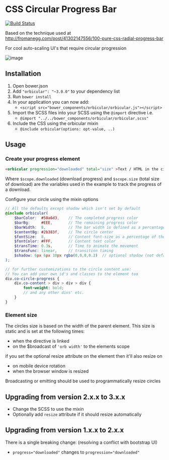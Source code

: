 # CSS Circular Progress Bar

[![Build Status](https://travis-ci.org/cotag/orbicular.svg?branch=master)](https://travis-ci.org/cotag/orbicular)


Based on the technique used at http://fromanegg.com/post/41302147556/100-pure-css-radial-progress-bar

For cool auto-scaling UI's that require circular progression

![image](https://cloud.githubusercontent.com/assets/368013/2675921/6a099290-c127-11e3-9643-29a8b7ec6a9d.png)


## Installation

1. Open bower.json
2. Add `"orbicular": "~3.0.0"` to your dependency list
3. Run `bower install`
4. In your application you can now add:
   * `<script src="bower_components/orbicular/orbicular.js"></script>`
5. Import the SCSS files into your SCSS using the `@import` directive i.e.
   * `@import "../../bower_components/orbicular/orbicular.scss"`
6. Include the CSS using the orbicular mixin
   * `@include orbicular(options: opt-value, ..)`


## Usage

### Create your progress element

```html
<orbicular progression="downloaded" total="size" >Text / HTML in the circle</orbicular>
```

Where `$scope.downloaded` (download progress) and `$scope.size` (total size of download) are the variables used in the example to track the progress of a download.


Configure your circle using the mixin options

```scss
// All the defaults except shadow which isn't set by default
@include orbicular(
    $barColor:  #50a6d3,    // The completed progress color
    $barBg:     #EEE,       // The remaining progress color
    $barWidth:  8,          // The bar width is defined as a percentage of the width of the circle
    $contentBg: #2b383f,    // The circle center
    $fontSize:  8,          // Content font-size as a percentage of the circle size
    $fontColor: #FFF,       // Content text color
    $transTime: 0.3s,       // Time to animate the movement
    $transFunc: linear,     // transition timing
    $shadow: 6px 6px 10px rgba(0,0,0,0.2)  // optional shadow (not default)
);

// for further customizations to the circle content use:
// You can add your own id's and classes to the element too
div.co-circle-progress {
    div.co-content > div > div > div {
        font-weight: bold;
        // and any other divs' etc.
    }
}
```


### Element size

The circles size is based on the width of the parent element.
This size is static and is set at the following times:

* when the directive is linked
* on the $broadcast of `'orb width'` to the elements scope

if you set the optional resize attribute on the element then it'll also resize on

* on mobile device rotation
* when the browser window is resized

Broadcasting or emitting should be used to programmatically resize circles


## Upgrading from version 2.x.x to 3.x.x

* Change the SCSS to use the mixin
* Optionally add `resize` attribute if it should resize automatically

## Upgrading from version 1.x.x to 2.x.x

There is a single breaking change: (resolving a conflict with bootstrap UI)

* `progress="downloaded"` changes to `progression="downloaded"`
